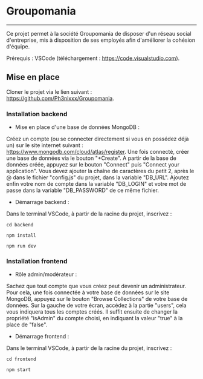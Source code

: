 # Groupomania
---

Ce projet permet à la société Groupomania de disposer d'un réseau social d'entreprise, mis à disposition de ses employés afin d'améliorer la cohésion d'équipe.

Prérequis : VSCode (téléchargement : https://code.visualstudio.com).

## Mise en place

Cloner le projet via le lien suivant : https://github.com/Ph3nixxx/Groupomania.

### Installation backend

- Mise en place d'une base de données MongoDB :

Créez un compte (ou se connecter directement si vous en possédez déjà un) sur le site internet suivant  : https://www.mongodb.com/cloud/atlas/register.
Une fois connecté, créer une base de données via le bouton "+Create".
A partir de la base de données créée, appuyez sur le bouton "Connect" puis "Connect your application". Vous devez ajouter la chaîne de caractères du petit 2, après le @ dans le fichier "config.js" du projet, dans la variable "DB_URL".
Ajoutez enfin votre nom de compte dans la variable "DB_LOGIN" et votre mot de passe dans la variable "DB_PASSWORD" de ce même fichier.

- Démarrage backend :

Dans le terminal VSCode, à partir de la racine du projet, inscrivez :

`cd backend`

`npm install`

`npm run dev`

### Installation frontend

- Rôle admin/modérateur :

Sachez que tout compte que vous créez peut devenir un administrateur.
Pour cela, une fois connectée à votre base de données sur le site MongoDB, appuyez sur le bouton "Browse Collections" de votre base de données.
Sur la gauche de votre écran, accédez à la partie "users", cela vous indiquera tous les comptes créés.
Il suffit ensuite de changer la propriété "isAdmin" du compte choisi, en indiquant la valeur "true" à la place de "false".

- Démarrage frontend :

Dans le terminal VSCode, à partir de la racine du projet, inscrivez :

`cd frontend`

`npm start`